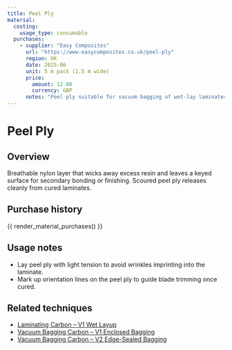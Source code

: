```yaml
---
title: Peel Ply
material:
  costing:
    usage_type: consumable
  purchases:
    - supplier: "Easy Composites"
      url: "https://www.easycomposites.co.uk/peel-ply"
      region: UK
      date: 2025-06
      unit: 5 m pack (1.5 m wide)
      price:
        amount: 12.00
        currency: GBP
      notes: "Peel ply suitable for vacuum bagging of wet-lay laminates"
---
```

# Peel Ply

## Overview
Breathable nylon layer that wicks away excess resin and leaves a keyed surface for secondary bonding or finishing. Scoured
peel ply releases cleanly from cured laminates.

## Purchase history

{{ render_material_purchases() }}

## Usage notes
- Lay peel ply with light tension to avoid wrinkles imprinting into the laminate.
- Mark up orientation lines on the peel ply to guide blade trimming once cured.

## Related techniques
- [Laminating Carbon – V1 Wet Layup](../techniques/laminating-carbon/v1/wet-layup.md)
- [Vacuum Bagging Carbon – V1 Enclosed Bagging](../techniques/vacuum-bagging-carbon/v1/enclosed-bagging.md)
- [Vacuum Bagging Carbon – V2 Edge-Sealed Bagging](../techniques/vacuum-bagging-carbon/v2/edge-sealed-bagging.md)
